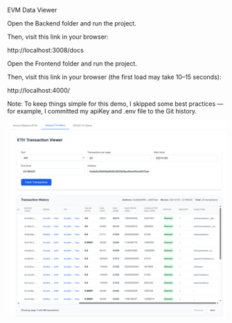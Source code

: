 EVM Data Viewer

Open the Backend folder and run the project.

Then, visit this link in your browser:

http://localhost:3008/docs

Open the Frontend folder and run the project.

Then, visit this link in your browser (the first load may take 10–15 seconds):

http://localhost:4000/

Note: To keep things simple for this demo, I skipped some best practices — for example, I committed my apiKey and .env file to the Git history.

![img_1.png](Front-end/screenshots/img_1.png)